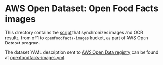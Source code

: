 # AWS Open Dataset: Open Food Facts images

This directory contains the [script](./sync_s3_images.py) that synchronizes
images and OCR results, from off1 to `openfoodfacts-images` bucket, as part of
AWS Open Dataset program.

The dataset YAML description sent to [AWS Open Data
registry](https://github.com/awslabs/open-data-registry/tree/main) can be found
at [openfoodfacts-images.yml](./openfoodfacts-images.yml).